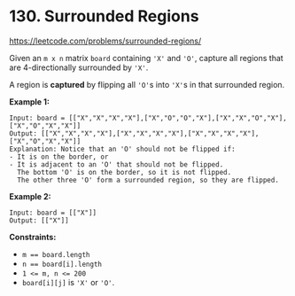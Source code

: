 # 130. Surrounded Regions

https://leetcode.com/problems/surrounded-regions/

Given an `m x n` matrix `board` containing `'X'` and `'O'`, capture all regions that are 4-directionally surrounded by `'X'`.

A region is **captured** by flipping all `'O'`s into `'X'`s in that surrounded region.

**Example 1:**

```
Input: board = [["X","X","X","X"],["X","O","O","X"],["X","X","O","X"],["X","O","X","X"]]
Output: [["X","X","X","X"],["X","X","X","X"],["X","X","X","X"],["X","O","X","X"]]
Explanation: Notice that an 'O' should not be flipped if:
- It is on the border, or
- It is adjacent to an 'O' that should not be flipped.
  The bottom 'O' is on the border, so it is not flipped.
  The other three 'O' form a surrounded region, so they are flipped.
```

**Example 2:**

```
Input: board = [["X"]]
Output: [["X"]]
```

**Constraints:**

- `m == board.length`
- `n == board[i].length`
- `1 <= m, n <= 200`
- `board[i][j]` is `'X'` or `'O'`.
